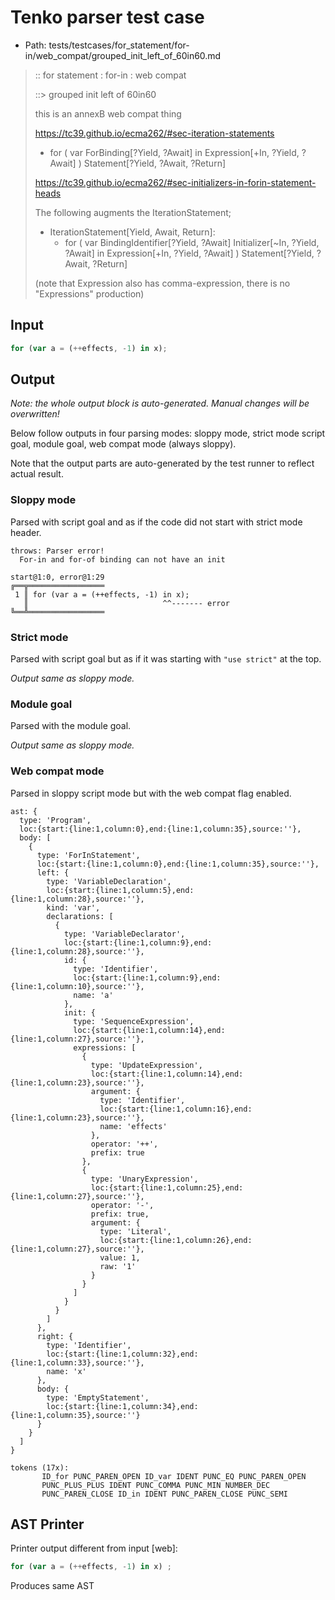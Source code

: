 # Tenko parser test case

- Path: tests/testcases/for_statement/for-in/web_compat/grouped_init_left_of_60in60.md

> :: for statement : for-in : web compat
>
> ::> grouped init left of 60in60
>
> this is an annexB web compat thing
> 
> https://tc39.github.io/ecma262/#sec-iteration-statements
> 
> - for ( var ForBinding[?Yield, ?Await] in Expression[+In, ?Yield, ?Await] ) Statement[?Yield, ?Await, ?Return]
> 
> https://tc39.github.io/ecma262/#sec-initializers-in-forin-statement-heads
> 
> The following augments the IterationStatement;
> 
> - IterationStatement[Yield, Await, Return]:
>   - for ( var BindingIdentifier[?Yield, ?Await] Initializer[~In, ?Yield, ?Await] in Expression[+In, ?Yield, ?Await] ) Statement[?Yield, ?Await, ?Return]
> 
> (note that Expression also has comma-expression, there is no "Expressions" production)

## Input

`````js
for (var a = (++effects, -1) in x);
`````

## Output

_Note: the whole output block is auto-generated. Manual changes will be overwritten!_

Below follow outputs in four parsing modes: sloppy mode, strict mode script goal, module goal, web compat mode (always sloppy).

Note that the output parts are auto-generated by the test runner to reflect actual result.

### Sloppy mode

Parsed with script goal and as if the code did not start with strict mode header.

`````
throws: Parser error!
  For-in and for-of binding can not have an init

start@1:0, error@1:29
╔══╦═════════════════
 1 ║ for (var a = (++effects, -1) in x);
   ║                              ^^------- error
╚══╩═════════════════

`````

### Strict mode

Parsed with script goal but as if it was starting with `"use strict"` at the top.

_Output same as sloppy mode._

### Module goal

Parsed with the module goal.

_Output same as sloppy mode._

### Web compat mode

Parsed in sloppy script mode but with the web compat flag enabled.

`````
ast: {
  type: 'Program',
  loc:{start:{line:1,column:0},end:{line:1,column:35},source:''},
  body: [
    {
      type: 'ForInStatement',
      loc:{start:{line:1,column:0},end:{line:1,column:35},source:''},
      left: {
        type: 'VariableDeclaration',
        loc:{start:{line:1,column:5},end:{line:1,column:28},source:''},
        kind: 'var',
        declarations: [
          {
            type: 'VariableDeclarator',
            loc:{start:{line:1,column:9},end:{line:1,column:28},source:''},
            id: {
              type: 'Identifier',
              loc:{start:{line:1,column:9},end:{line:1,column:10},source:''},
              name: 'a'
            },
            init: {
              type: 'SequenceExpression',
              loc:{start:{line:1,column:14},end:{line:1,column:27},source:''},
              expressions: [
                {
                  type: 'UpdateExpression',
                  loc:{start:{line:1,column:14},end:{line:1,column:23},source:''},
                  argument: {
                    type: 'Identifier',
                    loc:{start:{line:1,column:16},end:{line:1,column:23},source:''},
                    name: 'effects'
                  },
                  operator: '++',
                  prefix: true
                },
                {
                  type: 'UnaryExpression',
                  loc:{start:{line:1,column:25},end:{line:1,column:27},source:''},
                  operator: '-',
                  prefix: true,
                  argument: {
                    type: 'Literal',
                    loc:{start:{line:1,column:26},end:{line:1,column:27},source:''},
                    value: 1,
                    raw: '1'
                  }
                }
              ]
            }
          }
        ]
      },
      right: {
        type: 'Identifier',
        loc:{start:{line:1,column:32},end:{line:1,column:33},source:''},
        name: 'x'
      },
      body: {
        type: 'EmptyStatement',
        loc:{start:{line:1,column:34},end:{line:1,column:35},source:''}
      }
    }
  ]
}

tokens (17x):
       ID_for PUNC_PAREN_OPEN ID_var IDENT PUNC_EQ PUNC_PAREN_OPEN
       PUNC_PLUS_PLUS IDENT PUNC_COMMA PUNC_MIN NUMBER_DEC
       PUNC_PAREN_CLOSE ID_in IDENT PUNC_PAREN_CLOSE PUNC_SEMI
`````


## AST Printer

Printer output different from input [web]:

````js
for (var a = (++effects, -1) in x) ;
````

Produces same AST
